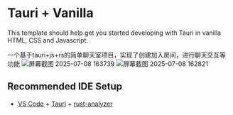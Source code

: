 # Tauri + Vanilla

This template should help get you started developing with Tauri in vanilla HTML, CSS and Javascript.

一个基于tauri+js+rs的简单聊天室项目，实现了创建加入房间，进行聊天交互等功能
![屏幕截图 2025-07-08 163739](https://github.com/user-attachments/assets/7b505d18-41e5-4fd5-8012-2f40518effa3)
![屏幕截图 2025-07-08 162821](https://github.com/user-attachments/assets/bca981fc-9f38-4c18-908d-b07b669e065e)


## Recommended IDE Setup

- [VS Code](https://code.visualstudio.com/) + [Tauri](https://marketplace.visualstudio.com/items?itemName=tauri-apps.tauri-vscode) + [rust-analyzer](https://marketplace.visualstudio.com/items?itemName=rust-lang.rust-analyzer)
